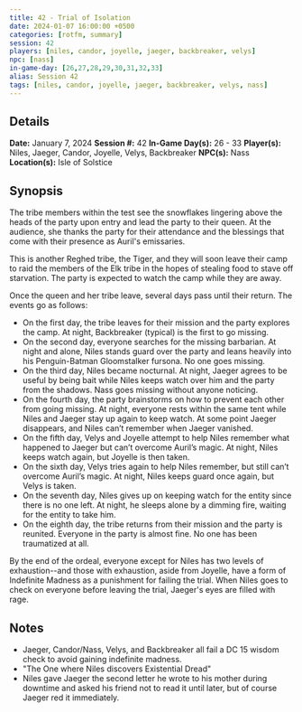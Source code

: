 ```yaml
---
title: 42 - Trial of Isolation
date: 2024-01-07 16:00:00 +0500
categories: [rotfm, summary]
session: 42
players: [niles, candor, joyelle, jaeger, backbreaker, velys]
npc: [nass]
in-game-day: [26,27,28,29,30,31,32,33]
alias: Session 42
tags: [niles, candor, joyelle, jaeger, backbreaker, velys, nass]
---
```


## Details

**Date:** January 7, 2024
**Session #:** 42
**In-Game Day(s):** 26 - 33
**Player(s):** Niles, Jaeger, Candor, Joyelle, Velys, Backbreaker
**NPC(s):** Nass
**Location(s):** Isle of Solstice

## Synopsis
The tribe members within the test see the snowflakes lingering above the heads of the party upon entry and lead the party to their queen. At the audience, she thanks the party for their attendance and the blessings that come with their presence as Auril's emissaries.

This is another Reghed tribe, the Tiger, and they will soon leave their camp to raid the members of the Elk tribe in the hopes of stealing food to stave off starvation. The party is expected to watch the camp while they are away.

Once the queen and her tribe leave, several days pass until their return. The events go as follows:
- On the first day, the tribe leaves for their mission and the party explores the camp. At night, Backbreaker (typical) is the first to go missing.
- On the second day, everyone searches for the missing barbarian. At night and alone, Niles stands guard over the party and leans heavily into his Penguin-Batman Gloomstalker fursona. No one goes missing.
- On the third day, Niles became nocturnal. At night, Jaeger agrees to be useful by being bait while Niles keeps watch over him and the party from the shadows. Nass goes missing without anyone noticing.
- On the fourth day, the party brainstorms on how to prevent each other from going missing. At night, everyone rests within the same tent while Niles and Jaeger stay up again to keep watch. At some point Jaeger disappears, and Niles can’t remember when Jaeger vanished.
- On the fifth day, Velys and Joyelle attempt to help Niles remember what happened to Jaeger but can’t overcome Auril’s magic. At night, Niles keeps watch again, but Joyelle is then taken.
- On the sixth day, Velys tries again to help Niles remember, but still can’t overcome Auril’s magic. At night, Niles keeps guard once again, but Velys is taken.
- On the seventh day, Niles gives up on keeping watch for the entity since there is no one left. At night, he sleeps alone by a dimming fire, waiting for the entity to take him.
- On the eighth day, the tribe returns from their mission and the party is reunited. Everyone in the party is almost fine. No one has been traumatized at all.

By the end of the ordeal, everyone except for Niles has two levels of exhaustion--and those with exhaustion, aside from Joyelle, have a form of Indefinite Madness as a punishment for failing the trial. When Niles goes to check on everyone before leaving the trial, Jaeger's eyes are filled with rage.

## Notes
- Jaeger, Candor/Nass, Velys, and Backbreaker all fail a DC 15 wisdom check to avoid gaining indefinite madness.
- "The One where Niles discovers Existential Dread"
- Niles gave Jaeger the second letter he wrote to his mother during downtime and asked his friend not to read it until later, but of course Jaeger red it immediately.
